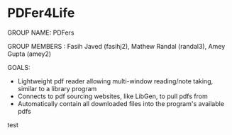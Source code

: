 # PDFer4Life

GROUP NAME: PDFers

GROUP MEMBERS : Fasih Javed (fasihj2), Mathew Randal (randal3), Amey Gupta (amey2)

GOALS:

- Lightweight pdf reader allowing multi-window reading/note taking, similar to a library program
- Connects to pdf sourcing websites, like LibGen, to pull pdfs from
- Automatically contain all downloaded files into the program's available pdfs

test